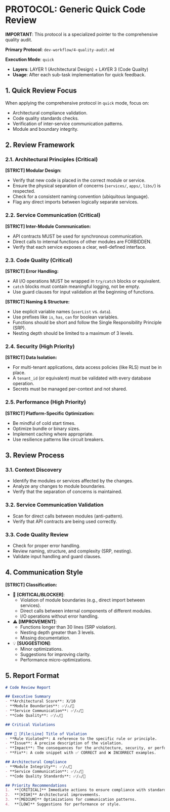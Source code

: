 # PROTOCOL: Generic Quick Code Review

**IMPORTANT**: This protocol is a specialized pointer to the comprehensive quality audit.

**Primary Protocol**: `dev-workflow/4-quality-audit.md`

**Execution Mode**: `quick`
- **Layers**: LAYER 1 (Architectural Design) + LAYER 3 (Code Quality)
- **Usage**: After each sub-task implementation for quick feedback.

## 1. Quick Review Focus

When applying the comprehensive protocol in `quick` mode, focus on:
-   Architectural compliance validation.
-   Code quality standards checks.
-   Verification of inter-service communication patterns.
-   Module and boundary integrity.

## 2. Review Framework

### 2.1. Architectural Principles (Critical)
**[STRICT] Modular Design:**
-   Verify that new code is placed in the correct module or service.
-   Ensure the physical separation of concerns (`services/`, `apps/`, `libs/`) is respected.
-   Check for a consistent naming convention (ubiquitous language).
-   Flag any direct imports between logically separate services.

### 2.2. Service Communication (Critical)
**[STRICT] Inter-Module Communication:**
-   API contracts MUST be used for synchronous communication.
-   Direct calls to internal functions of other modules are FORBIDDEN.
-   Verify that each service exposes a clear, well-defined interface.

### 2.3. Code Quality (Critical)
**[STRICT] Error Handling:**
-   All I/O operations MUST be wrapped in `try/catch` blocks or equivalent.
-   `catch` blocks must contain meaningful logging, not be empty.
-   Use guard clauses for input validation at the beginning of functions.

**[STRICT] Naming & Structure:**
-   Use explicit variable names (`userList` vs. `data`).
-   Use prefixes like `is`, `has`, `can` for boolean variables.
-   Functions should be short and follow the Single Responsibility Principle (SRP).
-   Nesting depth should be limited to a maximum of 3 levels.

### 2.4. Security (High Priority)
**[STRICT] Data Isolation:**
-   For multi-tenant applications, data access policies (like RLS) must be in place.
-   A `tenant_id` (or equivalent) must be validated with every database operation.
-   Secrets must be managed per-context and not shared.

### 2.5. Performance (High Priority)
**[STRICT] Platform-Specific Optimization:**
-   Be mindful of cold start times.
-   Optimize bundle or binary sizes.
-   Implement caching where appropriate.
-   Use resilience patterns like circuit breakers.

## 3. Review Process

### 3.1. Context Discovery
-   Identify the modules or services affected by the changes.
-   Analyze any changes to module boundaries.
-   Verify that the separation of concerns is maintained.

### 3.2. Service Communication Validation
-   Scan for direct calls between modules (anti-pattern).
-   Verify that API contracts are being used correctly.

### 3.3. Code Quality Review
-   Check for proper error handling.
-   Review naming, structure, and complexity (SRP, nesting).
-   Validate input handling and guard clauses.

## 4. Communication Style

**[STRICT] Classification:**
-   🚨 **[CRITICAL/BLOCKER]**:
    -   Violation of module boundaries (e.g., direct import between services).
    -   Direct calls between internal components of different modules.
    -   I/O operations without error handling.
-   ⚠️ **[IMPROVEMENT]**:
    -   Functions longer than 30 lines (SRP violation).
    -   Nesting depth greater than 3 levels.
    -   Missing documentation.
-   💡 **[SUGGESTION]**:
    -   Minor optimizations.
    -   Suggestions for improving clarity.
    -   Performance micro-optimizations.

## 5. Report Format

```markdown
# Code Review Report

## Executive Summary
- **Architectural Score**: X/10
- **Module Boundaries**: ✅/⚠️/🚨
- **Service Communication**: ✅/⚠️/🚨
- **Code Quality**: ✅/⚠️/🚨

## Critical Violations

### 🚨 [File:Line] Title of Violation
- **Rule Violated**: A reference to the specific rule or principle.
- **Issue**: A precise description of the violation.
- **Impact**: The consequences for the architecture, security, or performance.
- **Fix**: A code snippet with ✅ CORRECT and ❌ INCORRECT examples.

## Architectural Compliance
- **Module Integrity**: ✅/⚠️/🚨
- **Service Communication**: ✅/⚠️/🚨
- **Code Quality Standards**: ✅/⚠️/🚨

## Priority Recommendations
1.  **[CRITICAL]** Immediate actions to ensure compliance with standards.
2.  **[HIGH]** Architectural improvements.
3.  **[MEDIUM]** Optimizations for communication patterns.
4.  **[LOW]** Suggestions for performance or style.
```